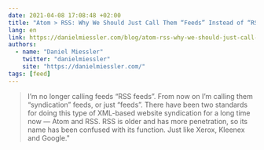 ```yaml
---
date: 2021-04-08 17:08:48 +02:00
title: "Atom > RSS: Why We Should Just Call Them “Feeds” Instead of “RSS” Feeds"
lang: en
link: https://danielmiessler.com/blog/atom-rss-why-we-should-just-call-them-feeds-instead-of-rss-feeds/
authors:
  - name: "Daniel Miessler"
    twitter: "danielmiessler"
    site: "https://danielmiessler.com/"
tags: [feed]
---
```


> I’m no longer calling feeds “RSS feeds”. From now on I’m calling them “syndication” feeds, or just “feeds”. There have been two standards for doing this type of XML-based website syndication for a long time now — Atom and RSS. RSS is older and has more penetration, so its name has been confused with its function. Just like Xerox, Kleenex and Google."
